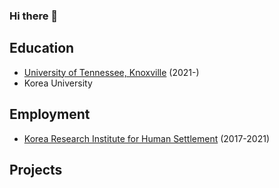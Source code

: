 ### Hi there 👋

## Education
- [University of Tennessee, Knoxville](https://www.utk.edu/) (2021-)
- Korea University

## Employment
- [Korea Research Institute for Human Settlement](https://www.krihs.re.kr/eng/) (2017-2021)

## Projects

<!--
**ChangwhaOh/ChangwhaOh** is a ✨ _special_ ✨ repository because its `README.md` (this file) appears on your GitHub profile.

Here are some ideas to get you started:

- 🔭 I’m currently working on ...
- 🌱 I’m currently learning ...
- 👯 I’m looking to collaborate on ...
- 🤔 I’m looking for help with ...
- 💬 Ask me about ...
- 📫 How to reach me: ...
- 😄 Pronouns: ...
- ⚡ Fun fact: ...
-->
